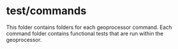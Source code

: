 # test/commands #

This folder contains folders for each geoprocessor command.
Each command folder contains functional tests that are run within the geoprocessor.

